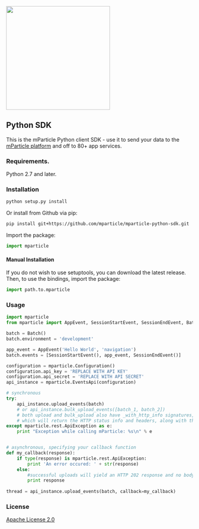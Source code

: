 <img src="http://static.mparticle.com/sdk/logo.svg" width="280">

## Python SDK

This is the mParticle Python client SDK - use it to send your data to the [mParticle platform](https://www.mparticle.com/) and off to 80+ app services.

### Requirements.

Python 2.7 and later.

### Installation

```sh
python setup.py install
```

Or install from Github via pip:

```sh
pip install git+https://github.com/mparticle/mparticle-python-sdk.git
```

Import the package:

```python
import mparticle
```

#### Manual Installation
If you do not wish to use setuptools, you can download the latest release.
Then, to use the bindings, import the package:

```python
import path.to.mparticle
```

### Usage

```python
import mparticle
from mparticle import AppEvent, SessionStartEvent, SessionEndEvent, Batch

batch = Batch()
batch.environment = 'development'

app_event = AppEvent('Hello World', 'navigation')
batch.events = [SessionStartEvent(), app_event, SessionEndEvent()]

configuration = mparticle.Configuration()
configuration.api_key = 'REPLACE WITH API KEY'
configuration.api_secret = 'REPLACE WITH API SECRET'
api_instance = mparticle.EventsApi(configuration)

# synchronous
try: 
    api_instance.upload_events(batch)
    # or api_instance.bulk_upload_events([batch_1, batch_2])
    # both upload and bulk_upload also have _with_http_info signatures,
    # which will return the HTTP status info and headers, along with the body
except mparticle.rest.ApiException as e:
    print "Exception while calling mParticle: %s\n" % e


# asynchronous, specifying your callback function
def my_callback(response):
    if type(response) is mparticle.rest.ApiException:
        print 'An error occured: ' + str(response)
    else:
        #successful uploads will yield an HTTP 202 response and no body
        print response
        
thread = api_instance.upload_events(batch, callback=my_callback)
```

### License

[Apache License 2.0](http://www.apache.org/licenses/LICENSE-2.0)